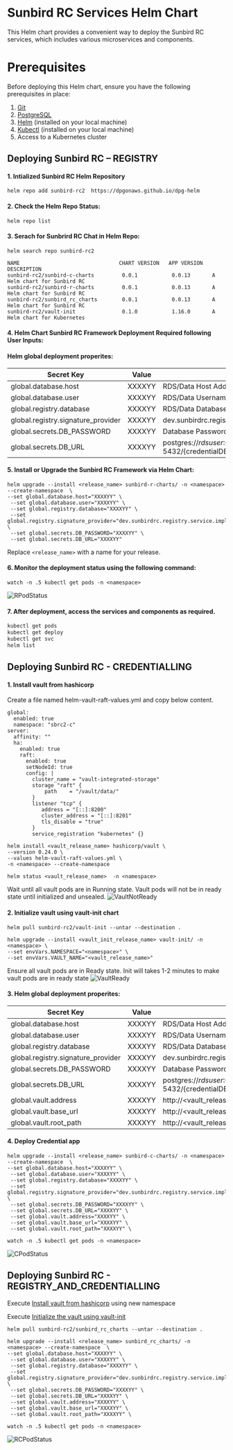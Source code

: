 # Sunbird RC Services Helm Chart

This Helm chart provides a convenient way to deploy the Sunbird RC services, which includes various microservices and components. 

# Prerequisites

Before deploying this Helm chart, ensure you have the following prerequisites in place:

1. [Git](https://git-scm.com/)
2. [PostgreSQL](https://www.postgresql.org/)
3. [Helm](https://helm.sh/) (installed on your local machine)
4. [Kubectl](https://kubernetes.io/docs/tasks/tools/install-kubectl/) (installed on your local machine)
5. Access to a Kubernetes cluster

## Deploying Sunbird RC – REGISTRY

#### 1. Intialized Sunbird RC Helm Repository

```
helm repo add sunbird-rc2  https://dpgonaws.github.io/dpg-helm
```

#### 2. Check the Helm Repo Status:
```
helm repo list
```

#### 3. Serach for Sunbrird RC Chat in Helm Repo:
```
helm search repo sunbird-rc2
```

```
NAME                                CHART VERSION   APP VERSION  DESCRIPTION
sunbird-rc2/sunbird-c-charts         0.0.1           0.0.13       A Helm chart for Sunbird RC
sunbird-rc2/sunbird-r-charts         0.0.1           0.0.13       A Helm chart for Sunbird RC
sunbird-rc2/sunbird_rc_charts        0.0.1           0.0.13       A Helm chart for Sunbird RC
sunbird-rc2/vault-init               0.1.0           1.16.0       A Helm chart for Kubernetes
```

#### 4. Helm Chart Sunbird RC Framework Deployment Required following User Inputs:
   
   #### Helm global deployment properites:  
    
   | Secret Key                                     | Value   | Description                         |
   | ---------------------------------------------  | ------- | ----------------------------------- |
   | global.database.host                            | XXXXYY  | RDS/Data Host Address               |
   | global.database.user                            | XXXXYY  | RDS/Data Username                   |
   | global.registry.database                        | XXXXYY  | RDS/Data Database                   |
   | global.registry.signature_provider              | XXXXYY  | dev.sunbirdrc.registry.service.impl.SignatureV1ServiceImpl                   |   
   | global.secrets.DB_PASSWORD                     | XXXXYY  | Database Password in baseencoded64 format                 |  
   | global.secrets.DB_URL                          | XXXXYY  | postgres://${rdsuser}:${RDS_PASSWORD}@${rdsHost}:5432/${credentialDBName} in baseencoded64  format         |

   
#### 5. Install or Upgrade the Sunbird RC Framework via Helm Chart:
```
helm upgrade --install <release_name> sunbird-r-charts/ -n <namespace> --create-namespace  \
--set global.database.host="XXXXYY" \
 --set global.database.user="XXXXYY" \
 --set global.registry.database="XXXXYY" \
 --set global.registry.signature_provider="dev.sunbirdrc.registry.service.impl.SignatureV1ServiceImpl" \
 --set global.secrets.DB_PASSWORD="XXXXYY" \
 --set global.secrets.DB_URL="XXXXYY"
```
Replace `<release_name>` with a name for your release.

#### 6. Monitor the deployment status using the following command:
```
watch -n .5 kubectl get pods -n <namespace>
```
![RPodStatus](imgs/sunbird-r-pod-status.png)

#### 7. After deployment, access the services and components as required.
```bash
kubectl get pods
kubectl get deploy
kubectl get svc 
helm list
```

## Deploying Sunbird RC - CREDENTIALLING

#### 1. Install vault from hashicorp

Create a file named helm-vault-raft-values.yml and copy below content.

```
global:
  enabled: true
  namespace: "sbrc2-c"
server:
  affinity: ""
  ha:
    enabled: true
    raft:
      enabled: true
      setNodeId: true
      config: |
        cluster_name = "vault-integrated-storage"
        storage "raft" {
            path    = "/vault/data/"
        }
        listener "tcp" {
           address = "[::]:8200"
           cluster_address = "[::]:8201"
           tls_disable = "true"
        }
        service_registration "kubernetes" {}
```

```
helm install <vault_release_name> hashicorp/vault \
--version 0.24.0 \
--values helm-vault-raft-values.yml \
-n <namespace> --create-namespace
```

```
helm status <vault_release_name>  -n <namespace>
```

Wait until all vault pods are in Running state. Vault pods will not be in ready state until initialized and unsealed.
![VaultNotReady](imgs/vault-pods-not-ready-state.png)

#### 2. Initialize vault using vault-init chart

```
helm pull sunbird-rc2/vault-init --untar --destination .
```

```
helm upgrade --install <vault_init_release_name> vault-init/ -n <namespace> \
--set envVars.NAMESPACE="<namespace>" \
--set envVars.VAULT_NAME="<vault_release_name>"
```

Ensure all vault pods are in Ready state. Init will takes 1-2 minutes to  make vault pods are in ready state
![VaultReady](imgs/vault-pods-ready-state.png)


#### 3. Helm global deployment properites:  
    
   | Secret Key                                     | Value   | Description                         |
   | ---------------------------------------------  | ------- | ----------------------------------- |
   | global.database.host                            | XXXXYY  | RDS/Data Host Address               |
   | global.database.user                            | XXXXYY  | RDS/Data Username                   |
   | global.registry.database                        | XXXXYY  | RDS/Data Database                   |
   | global.registry.signature_provider              | XXXXYY  | dev.sunbirdrc.registry.service.impl.SignatureV1ServiceImpl                   |   
   | global.secrets.DB_PASSWORD                     | XXXXYY  | Database Password in baseencoded64 format                 |  
   | global.secrets.DB_URL                          | XXXXYY  | postgres://${rdsuser}:${RDS_PASSWORD}@${rdsHost}:5432/${credentialDBName} in baseencoded64  format         |
   | global.vault.address                            | XXXXYY  | http://<vault_release_name>:8200   |
   | global.vault.base_url                           | XXXXYY |http://<vault_release_name>:8200/v1     |
   | global.vault.root_path                          | XXXXYY  |http://<vault_release_name>:8200/v1/kv  |


#### 4. Deploy Credential app

```
helm upgrade --install <release_name> sunbird-c-charts/ -n <namespace> --create-namespace  \
--set global.database.host="XXXXYY" \
 --set global.database.user="XXXXYY" \
 --set global.registry.database="XXXXYY" \
 --set global.registry.signature_provider="dev.sunbirdrc.registry.service.impl.SignatureV2ServiceImpl" \
 --set global.secrets.DB_PASSWORD="XXXXYY" \
 --set global.secrets.DB_URL="XXXXYY" \
 --set global.vault.address="XXXXYY" \
 --set global.vault.base_url="XXXXYY" \
 --set global.vault.root_path="XXXXYY" \

```

```
watch -n .5 kubectl get pods -n <namespace>
```
![CPodStatus](imgs/sunbird-c-pod-status.png)

## Deploying Sunbird RC - REGISTRY_AND_CREDENTIALLING


Execute [Install vault from hashicorp](#1-install-vault-from-hashicorp)  using new namespace

Execute [Initialize the vault using vault-init](#2-initialize-vault-using-vault-init-chart) 

```
helm pull sunbird-rc2/sunbird_rc_charts --untar --destination . 
```


```
helm upgrade --install <release_name> sunbird_rc_charts/ -n <namespace> --create-namespace  \
--set global.database.host="XXXXYY" \
 --set global.database.user="XXXXYY" \
 --set global.registry.database="XXXXYY" \
 --set global.registry.signature_provider="dev.sunbirdrc.registry.service.impl.SignatureV2ServiceImpl" \
 --set global.secrets.DB_PASSWORD="XXXXYY" \
 --set global.secrets.DB_URL="XXXXYY" \
 --set global.vault.address="XXXXYY" \
 --set global.vault.base_url="XXXXYY" \
 --set global.vault.root_path="XXXXYY" \
```


```
watch -n .5 kubectl get pods -n <namespace>
```

![RCPodStatus](imgs/sunbird-rc-pod-status.png)

